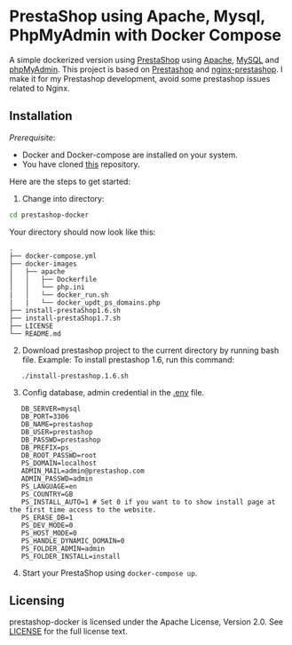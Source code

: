 # PrestaShop using Apache, Mysql, PhpMyAdmin with Docker Compose

A simple dockerized version using [PrestaShop](https://www.prestashop.com/) using [Apache](https://httpd.apache.org/), [MySQL](https://www.mysql.com) and [phpMyAdmin](https://www.phpmyadmin.net/). 
This project is based on [Prestashop](https://github.com/PrestaShop/docker/) and [nginx-prestashop](https://github.com/schlpbch/nginx-prestashop). I make it for my Prestashop development, avoid some prestashop issues related to Nginx.

## Installation

*Prerequisite*:
- Docker and Docker-compose are installed on your system.
- You have cloned [this](https://github.com/pxson2903/prestashop-docker.git) repository.

Here are the steps to get started:

1. Change into directory:

 ```bash
cd prestashop-docker
 ```
   Your directory should now look like this:

 ```
.
├── docker-compose.yml
├── docker-images
│   ├── apache
│   │   ├── Dockerfile
│   │   └── php.ini
|   │   └── docker_run.sh
|   |   └── docker_updt_ps_domains.php
├── install-prestaShop1.6.sh
├── install-prestaShop1.7.sh
├── LICENSE
└── README.md
 ```

2. Download prestashop project to the current directory by running bash file.
Example: To install prestashop 1.6, run this command:
 ```
    ./install-prestashop.1.6.sh 
 ```

3. Config database, admin credential in the [.env](.env) file.

 ```
    DB_SERVER=mysql 
    DB_PORT=3306 
    DB_NAME=prestashop 
    DB_USER=prestashop 
    DB_PASSWD=prestashop 
    DB_PREFIX=ps_ 
    DB_ROOT_PASSWD=root
    PS_DOMAIN=localhost
    ADMIN_MAIL=admin@prestashop.com 
    ADMIN_PASSWD=admin 
    PS_LANGUAGE=en 
    PS_COUNTRY=GB 
    PS_INSTALL_AUTO=1 # Set 0 if you want to to show install page at the first time access to the website.
    PS_ERASE_DB=1
    PS_DEV_MODE=0 
    PS_HOST_MODE=0 
    PS_HANDLE_DYNAMIC_DOMAIN=0 
    PS_FOLDER_ADMIN=admin 
    PS_FOLDER_INSTALL=install

 ```

4. Start your PrestaShop using `docker-compose up`.


## Licensing

prestashop-docker is licensed under the Apache License, Version 2.0.
See [LICENSE](LICENSE) for the full license text.




